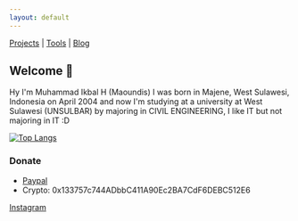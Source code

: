 ```yaml
---
layout: default
---
```


[Projects](./projects.html) | [Tools](https://tools.scp1337.com) | [Blog](https://blog.scp1337.com)

## Welcome 👏

Hy I'm Muhammad Ikbal H (Maoundis) I was born in Majene, West Sulawesi, Indonesia on April 2004 and now I'm studying at a university at West Sulawesi (UNSULBAR) by majoring in CIVIL ENGINEERING, I like IT but not majoring in IT :D

[![Top Langs](https://github-readme-stats.vercel.app/api/top-langs/?username=scp1337&theme=coder&layout=compact)](https://scp1337.github.io)

### Donate
+ [Paypal](https://paypal.me/ikbalRdmc)
+ Crypto: 0x133757c744ADbbC411A90Ec2BA7CdF6DEBC512E6

[Instagram](https://www.instagram.com/ikbal.rdmc__)

